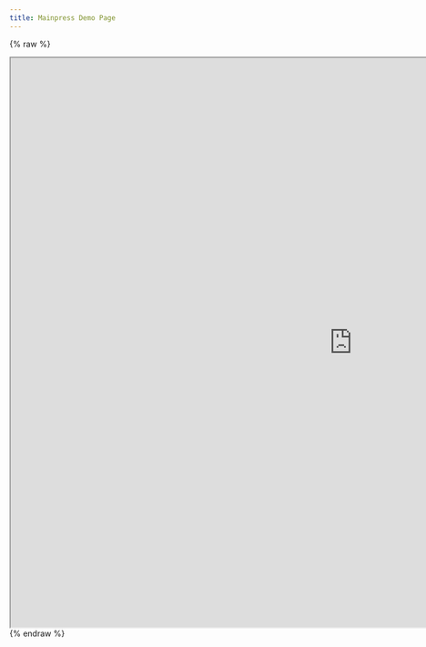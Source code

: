 ```yaml
---
title: Mainpress Demo Page
---
```

{% raw %}
<iframe src="https://fatmandj.rthe.xyz/index-desktop.html"  width=1200 height=1000></iframe>
{% endraw %}
